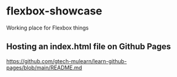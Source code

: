 # flexbox-showcase
Working place for Flexbox things

## Hosting an index.html file on Github Pages

https://github.com/gtech-mulearn/learn-github-pages/blob/main/README.md